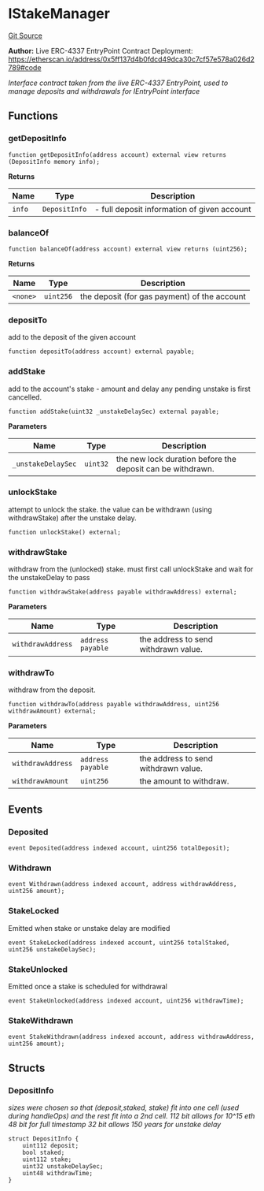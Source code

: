 # IStakeManager
[Git Source](https://github.com/0xStation/0xrails/blob/491ae339f09853335dba9e897f46862d776d54b5/src/lib/ERC4337/interface/IStakeManager.sol)

**Author:**
Live ERC-4337 EntryPoint Contract Deployment:
https://etherscan.io/address/0x5ff137d4b0fdcd49dca30c7cf57e578a026d2789#code

*Interface contract taken from the live ERC-4337 EntryPoint,
used to manage deposits and withdrawals for IEntryPoint interface*


## Functions
### getDepositInfo


```solidity
function getDepositInfo(address account) external view returns (DepositInfo memory info);
```
**Returns**

|Name|Type|Description|
|----|----|-----------|
|`info`|`DepositInfo`|- full deposit information of given account|


### balanceOf


```solidity
function balanceOf(address account) external view returns (uint256);
```
**Returns**

|Name|Type|Description|
|----|----|-----------|
|`<none>`|`uint256`|the deposit (for gas payment) of the account|


### depositTo

add to the deposit of the given account


```solidity
function depositTo(address account) external payable;
```

### addStake

add to the account's stake - amount and delay
any pending unstake is first cancelled.


```solidity
function addStake(uint32 _unstakeDelaySec) external payable;
```
**Parameters**

|Name|Type|Description|
|----|----|-----------|
|`_unstakeDelaySec`|`uint32`|the new lock duration before the deposit can be withdrawn.|


### unlockStake

attempt to unlock the stake.
the value can be withdrawn (using withdrawStake) after the unstake delay.


```solidity
function unlockStake() external;
```

### withdrawStake

withdraw from the (unlocked) stake.
must first call unlockStake and wait for the unstakeDelay to pass


```solidity
function withdrawStake(address payable withdrawAddress) external;
```
**Parameters**

|Name|Type|Description|
|----|----|-----------|
|`withdrawAddress`|`address payable`|the address to send withdrawn value.|


### withdrawTo

withdraw from the deposit.


```solidity
function withdrawTo(address payable withdrawAddress, uint256 withdrawAmount) external;
```
**Parameters**

|Name|Type|Description|
|----|----|-----------|
|`withdrawAddress`|`address payable`|the address to send withdrawn value.|
|`withdrawAmount`|`uint256`|the amount to withdraw.|


## Events
### Deposited

```solidity
event Deposited(address indexed account, uint256 totalDeposit);
```

### Withdrawn

```solidity
event Withdrawn(address indexed account, address withdrawAddress, uint256 amount);
```

### StakeLocked
Emitted when stake or unstake delay are modified


```solidity
event StakeLocked(address indexed account, uint256 totalStaked, uint256 unstakeDelaySec);
```

### StakeUnlocked
Emitted once a stake is scheduled for withdrawal


```solidity
event StakeUnlocked(address indexed account, uint256 withdrawTime);
```

### StakeWithdrawn

```solidity
event StakeWithdrawn(address indexed account, address withdrawAddress, uint256 amount);
```

## Structs
### DepositInfo
*sizes were chosen so that (deposit,staked, stake) fit into one cell (used during handleOps)
and the rest fit into a 2nd cell.
112 bit allows for 10^15 eth
48 bit for full timestamp
32 bit allows 150 years for unstake delay*


```solidity
struct DepositInfo {
    uint112 deposit;
    bool staked;
    uint112 stake;
    uint32 unstakeDelaySec;
    uint48 withdrawTime;
}
```

